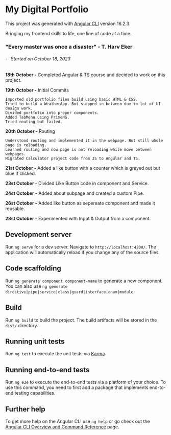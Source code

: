 # My Digital Portfolio

This project was generated with [Angular CLI](https://github.com/angular/angular-cli) version 16.2.3.

Bringing my frontend skills to life, one line of code at a time.

### "Every master was once a disaster" - T. Harv Eker

######  -- Started on October 18, 2023

**18th October -** Completed Angular & TS course and decided to work on this project.

**19th October -** Initial Commits

    Imported old portfolio files build using basic HTML & CSS.
    Tried to build a WeatherApp. But stopped in between due to lot of UI design work.
    Divided portfolio into proper components.
    Added TabMenu using PrimeNG.
    Tried routing but failed.

**20th October -** Routing

    Understood routing and implemented it in the webpage. But still whole page is reloading.
    Learned routing and now page is not reloading while move between webpages.
    Migrated Calculator project code from JS to Angular and TS.

**21st October -** Added a like button with a counter which is greyed out but blue if clicked.

**23st October -** Divided Like Button code in component and Service.

**24st October -** Added about subpage and created a custom Pipe.

**26st October -** Added like button as sepereate component and made it reusable.

**28st October -** Experimented with Input & Output from a component.

## Development server

Run `ng serve` for a dev server. Navigate to `http://localhost:4200/`. The application will automatically reload if you change any of the source files.

## Code scaffolding

Run `ng generate component component-name` to generate a new component. You can also use `ng generate directive|pipe|service|class|guard|interface|enum|module`.

## Build

Run `ng build` to build the project. The build artifacts will be stored in the `dist/` directory.

## Running unit tests

Run `ng test` to execute the unit tests via [Karma](https://karma-runner.github.io).

## Running end-to-end tests

Run `ng e2e` to execute the end-to-end tests via a platform of your choice. To use this command, you need to first add a package that implements end-to-end testing capabilities.

## Further help

To get more help on the Angular CLI use `ng help` or go check out the [Angular CLI Overview and Command Reference](https://angular.io/cli) page.
